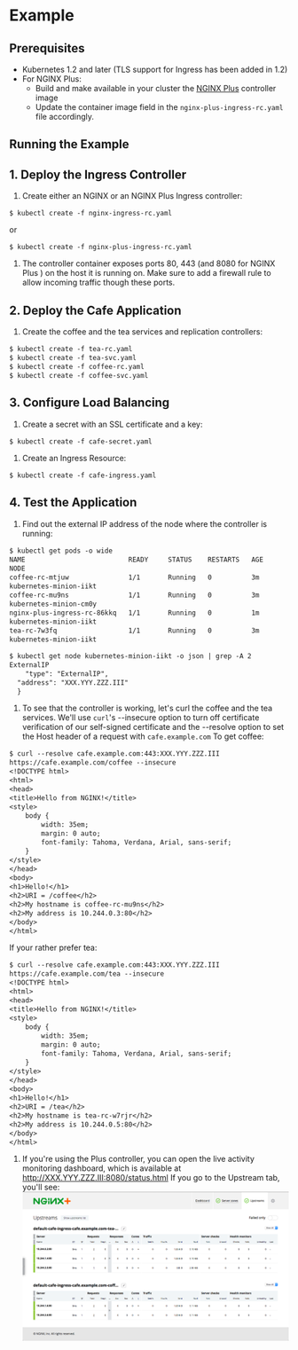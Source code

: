 # Example

## Prerequisites

* Kubernetes 1.2 and later (TLS support for Ingress has been added in 1.2)
* For NGINX Plus:
  * Build and make available in your cluster the [NGINX Plus](../../nginx-plus-controller) controller image
  * Update the container image field in the ```nginx-plus-ingress-rc.yaml``` file accordingly.

## Running the Example

## 1. Deploy the Ingress Controller

1. Create either an NGINX or an NGINX Plus Ingress controller:
  ```
  $ kubectl create -f nginx-ingress-rc.yaml
  ```
  or
  ```
  $ kubectl create -f nginx-plus-ingress-rc.yaml
  ```

1. The controller container exposes ports 80, 443 (and 8080 for NGINX Plus )
on the host it is running on. Make sure to add a firewall rule to allow incoming traffic
though these ports.

## 2. Deploy the Cafe Application

1. Create the coffee and the tea services and replication controllers:

  ```
  $ kubectl create -f tea-rc.yaml
  $ kubectl create -f tea-svc.yaml
  $ kubectl create -f coffee-rc.yaml
  $ kubectl create -f coffee-svc.yaml
  ```

## 3. Configure Load Balancing

1. Create a secret with an SSL certificate and a key:
  ```
  $ kubectl create -f cafe-secret.yaml
  ```

1. Create an Ingress Resource:
  ```
  $ kubectl create -f cafe-ingress.yaml
  ```

## 4. Test the Application

1. Find out the external IP address of the node where the controller is running:
  ```
  $ kubectl get pods -o wide
  NAME                          READY     STATUS    RESTARTS   AGE       NODE
  coffee-rc-mtjuw               1/1       Running   0          3m        kubernetes-minion-iikt
  coffee-rc-mu9ns               1/1       Running   0          3m        kubernetes-minion-cm0y
  nginx-plus-ingress-rc-86kkq   1/1       Running   0          1m        kubernetes-minion-iikt
  tea-rc-7w3fq                  1/1       Running   0          3m        kubernetes-minion-iikt
  ```

  ```
  $ kubectl get node kubernetes-minion-iikt -o json | grep -A 2 ExternalIP
      "type": "ExternalIP",
    "address": "XXX.YYY.ZZZ.III"
    }
  ```

1. To see that the controller is working, let's curl the coffee and the tea services.
We'll use ```curl```'s --insecure option to turn off certificate verification of our self-signed
certificate and the --resolve option to set the Host header of a request with ```cafe.example.com```
  To get coffee:
  ```
  $ curl --resolve cafe.example.com:443:XXX.YYY.ZZZ.III https://cafe.example.com/coffee --insecure
  <!DOCTYPE html>
  <html>
  <head>
  <title>Hello from NGINX!</title>
  <style>
      body {
          width: 35em;
          margin: 0 auto;
          font-family: Tahoma, Verdana, Arial, sans-serif;
      }
  </style>
  </head>
  <body>
  <h1>Hello!</h1>
  <h2>URI = /coffee</h2>
  <h2>My hostname is coffee-rc-mu9ns</h2>
  <h2>My address is 10.244.0.3:80</h2>
  </body>
  </html>
  ```
  If your rather prefer tea:
  ```
  $ curl --resolve cafe.example.com:443:XXX.YYY.ZZZ.III https://cafe.example.com/tea --insecure
  <!DOCTYPE html>
  <html>
  <head>
  <title>Hello from NGINX!</title>
  <style>
      body {
          width: 35em;
          margin: 0 auto;
          font-family: Tahoma, Verdana, Arial, sans-serif;
      }
  </style>
  </head>
  <body>
  <h1>Hello!</h1>
  <h2>URI = /tea</h2>
  <h2>My hostname is tea-rc-w7rjr</h2>
  <h2>My address is 10.244.0.5:80</h2>
  </body>
  </html>
  ```

  1. If you're using the Plus controller, you can open the live activity monitoring dashboard, which is available at http://XXX.YYY.ZZZ.III:8080/status.html
  If you go to the Upstream tab, you'll see: ![dashboard](dashboard.png)
